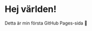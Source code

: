 <!DOCTYPE html>
<html lang="sv">
<head>
  <meta charset="UTF-8">
  <title>Min Webbsida</title>
</head>
<body>
  <h1>Hej världen!</h1>
  <p>Detta är min första GitHub Pages-sida 🎉</p>
</body>
</html>
